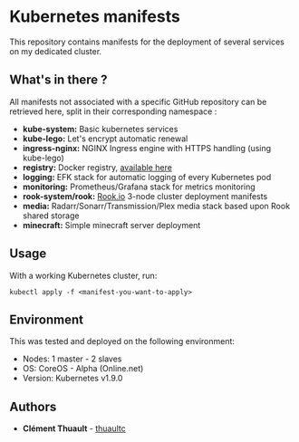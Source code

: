 # Kubernetes manifests

This repository contains manifests for the deployment of several services on my
dedicated cluster.

## What's in there ?

All manifests not associated with a specific GitHub repository can be retrieved here, split in their corresponding namespace :

* **kube-system:** Basic kubernetes services
* **kube-lego:** Let's encrypt automatic renewal
* **ingress-nginx:** NGINX Ingress engine with HTTPS handling (using kube-lego)
* **registry:** Docker registry, [available here](https://registry.thuault.com)
* **logging:** EFK stack for automatic logging of every Kubernetes pod
* **monitoring:** Prometheus/Grafana stack for metrics monitoring
* **rook-system/rook:** [Rook.io](https://rook.io) 3-node cluster deployment manifests
* **media:** Radarr/Sonarr/Transmission/Plex media stack based upon Rook shared storage
* **minecraft:** Simple minecraft server deployment

## Usage

With a working Kubernetes cluster, run:


```
kubectl apply -f <manifest-you-want-to-apply>
```

## Environment

This was tested and deployed on the following environment:

* Nodes: 1 master - 2 slaves
* OS: CoreOS - Alpha (Online.net)
* Version: Kubernetes v1.9.0

## Authors

* **Clément Thuault** - [thuaultc](https://github.com/thuaultc)
